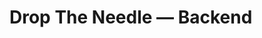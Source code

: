 # Drop The Needle — Backend

<!-- todo Added host_confirm bool field in hosts table -->
<!-- todo Create Host actions -->
<!-- todo Create participant actions -->
<!-- todo add fields to serializers -->
<!-- todo create seed data -->
<!-- todo add youtube search functionality -->